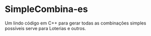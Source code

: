# SimpleCombina-es
Um lindo código em C++ para gerar todas as combinações simples possíveis serve para Loterias e outros.
